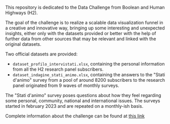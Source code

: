 This repository is dedicated to the Data Challenge from Boolean and Human Highways (H2).

The goal of the challenge is to realize a scalable data visualization funnel in a creative and innovative way, bringing up some interesting and unexpected insights, either only with the datasets provided or better with the help of further data from other sources that may be relevant and linked with the original datasets.

Two official datasets are provided:
- `dataset_profilo_intervistati.xlsx`, containing the personal information from all the H2 research panel subscribers.
- `dataset_indagine_stati_animo.xlsx`, containing the answers to the "Stati d'animo" survey from a pool of around 8200 subscribers to the research panel originated from 9 waves of monthly surveys.

The "Stati d'animo" survey poses questions about how they feel regarding some personal, community, national and international issues.
The surveys started in february 2023 and are repeated on a monthly-ish basis.

Complete information about the challenge can be found at [this link](https://boolean.notion.site/boolean/Data-Analytics-Contest-df869f13293d4558b8332b48db732940#d7a68ef0ba9249e18cf5d46be17895e8)
